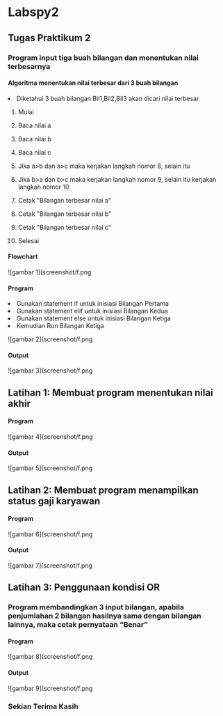 # Labspy2

## Tugas Praktikum 2
### Program input tiga buah bilangan dan menentukan nilai terbesarnya
#### Algoritma menentukan nilai terbesar dari 3 buah bilangan
<li> Diketahui 3 buah bilangan Bil1,Bil2,Bil3 akan dicari nilai terbesar </li>

1. Mulai <p>
2. Baca nilai a <p>
3. Baca nilai b <p>
4. Baca nilai c <p>
5. Jika a>b dan a>c maka kerjakan langkah nomor 8, selain itu <p>
6. Jika b>a dan b>c maka kerjakan langkah nomor 9, selain itu kerjakan langkah nomor 10 <p>
7. Cetak "Bilangan terbesar nilai a" <p>
8. Cetak "Bilangan terbesar nilai b" <p>
9. Cetak "Bilangan terbesar nilai c" <p>
10. Selesai <p>

#### Flowchart

![gambar 1](screenshot/f.png

#### Program
<li> Gunakan statement if untuk inisiasi Bilangan Pertama </li>
<li> Gunakan statement elif untuk inisiasi Bilangan Kedua </li>
<li> Gunakan statement else untuk inisiasi Bilangan Ketiga </li>
<li> Kemudian Run Bilangan Ketiga </li>

![gambar 2](screenshot/f.png

#### Output

![gambar 3](screenshot/f.png

## Latihan 1: Membuat program menentukan nilai akhir
#### Program

![gambar 4](screenshot/f.png

#### Output

![gambar 5](screenshot/f.png

## Latihan 2: Membuat program menampilkan status gaji karyawan
#### Program

![gambar 6](screenshot/f.png

#### Output

![gambar 7](screenshot/f.png

## Latihan 3: Penggunaan kondisi OR
### Program membandingkan 3 input bilangan, apabila penjumlahan 2 bilangan hasilnya sama dengan bilangan lainnya, maka cetak pernyataan “Benar”
#### Program

![gambar 8](screenshot/f.png

#### Output

![gambar 9](screenshot/f.png

### Sekian Terima Kasih